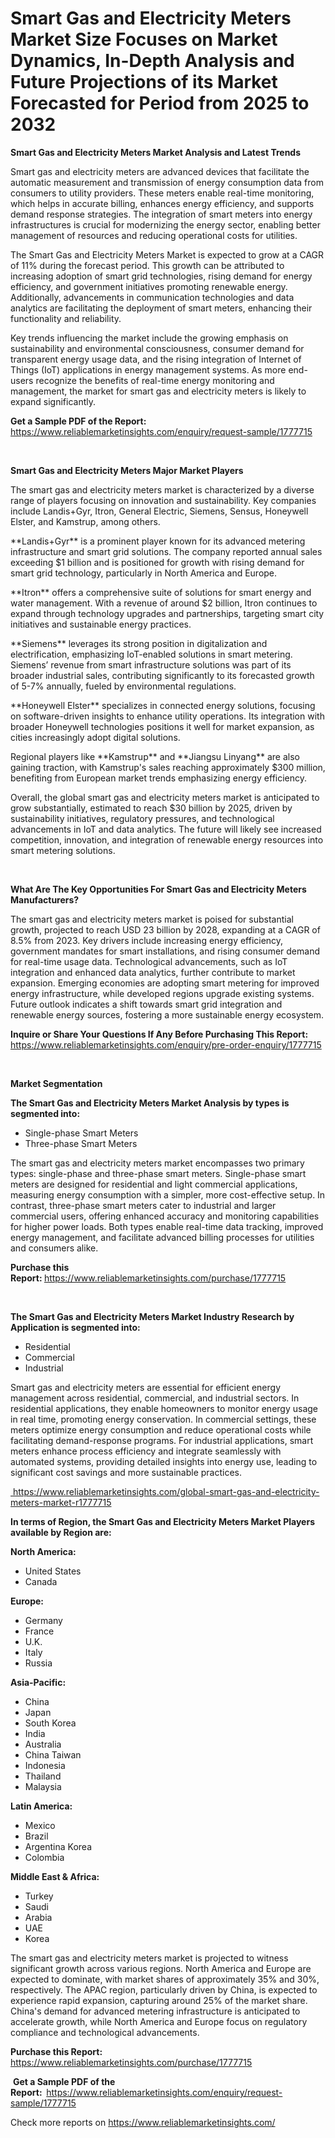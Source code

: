 <p><h1>Smart Gas and Electricity Meters Market Size Focuses on Market Dynamics, In-Depth Analysis and Future Projections of its Market Forecasted for Period from 2025 to 2032</h1></p><p><strong>Smart Gas and Electricity Meters Market Analysis and Latest Trends</strong></p>
<p><p>Smart gas and electricity meters are advanced devices that facilitate the automatic measurement and transmission of energy consumption data from consumers to utility providers. These meters enable real-time monitoring, which helps in accurate billing, enhances energy efficiency, and supports demand response strategies. The integration of smart meters into energy infrastructures is crucial for modernizing the energy sector, enabling better management of resources and reducing operational costs for utilities.</p><p>The Smart Gas and Electricity Meters Market is expected to grow at a CAGR of 11% during the forecast period. This growth can be attributed to increasing adoption of smart grid technologies, rising demand for energy efficiency, and government initiatives promoting renewable energy. Additionally, advancements in communication technologies and data analytics are facilitating the deployment of smart meters, enhancing their functionality and reliability. </p><p>Key trends influencing the market include the growing emphasis on sustainability and environmental consciousness, consumer demand for transparent energy usage data, and the rising integration of Internet of Things (IoT) applications in energy management systems. As more end-users recognize the benefits of real-time energy monitoring and management, the market for smart gas and electricity meters is likely to expand significantly.</p></p>
<p><strong>Get a Sample PDF of the Report:&nbsp;</strong> <a href="https://www.reliablemarketinsights.com/enquiry/request-sample/1777715?utm_campaign=2535&utm_medium=2&utm_source=Github&utm_content=ia&utm_term=09042025&utm_id=smart-gas-and-electricity-meters">https://www.reliablemarketinsights.com/enquiry/request-sample/1777715</a></p>
<p>&nbsp;</p>
<p><strong>Smart Gas and Electricity Meters Major Market Players</strong></p>
<p><p>The smart gas and electricity meters market is characterized by a diverse range of players focusing on innovation and sustainability. Key companies include Landis+Gyr, Itron, General Electric, Siemens, Sensus, Honeywell Elster, and Kamstrup, among others.</p><p>**Landis+Gyr** is a prominent player known for its advanced metering infrastructure and smart grid solutions. The company reported annual sales exceeding $1 billion and is positioned for growth with rising demand for smart grid technology, particularly in North America and Europe.</p><p>**Itron** offers a comprehensive suite of solutions for smart energy and water management. With a revenue of around $2 billion, Itron continues to expand through technology upgrades and partnerships, targeting smart city initiatives and sustainable energy practices.</p><p>**Siemens** leverages its strong position in digitalization and electrification, emphasizing IoT-enabled solutions in smart metering. Siemens’ revenue from smart infrastructure solutions was part of its broader industrial sales, contributing significantly to its forecasted growth of 5-7% annually, fueled by environmental regulations.</p><p>**Honeywell Elster** specializes in connected energy solutions, focusing on software-driven insights to enhance utility operations. Its integration with broader Honeywell technologies positions it well for market expansion, as cities increasingly adopt digital solutions.</p><p>Regional players like **Kamstrup** and **Jiangsu Linyang** are also gaining traction, with Kamstrup's sales reaching approximately $300 million, benefiting from European market trends emphasizing energy efficiency.</p><p>Overall, the global smart gas and electricity meters market is anticipated to grow substantially, estimated to reach $30 billion by 2025, driven by sustainability initiatives, regulatory pressures, and technological advancements in IoT and data analytics. The future will likely see increased competition, innovation, and integration of renewable energy resources into smart metering solutions.</p></p>
<p>&nbsp;</p>
<p><strong>What Are The Key Opportunities For Smart Gas and Electricity Meters Manufacturers?</strong></p>
<p><p>The smart gas and electricity meters market is poised for substantial growth, projected to reach USD 23 billion by 2028, expanding at a CAGR of 8.5% from 2023. Key drivers include increasing energy efficiency, government mandates for smart installations, and rising consumer demand for real-time usage data. Technological advancements, such as IoT integration and enhanced data analytics, further contribute to market expansion. Emerging economies are adopting smart metering for improved energy infrastructure, while developed regions upgrade existing systems. Future outlook indicates a shift towards smart grid integration and renewable energy sources, fostering a more sustainable energy ecosystem.</p></p>
<p><strong>Inquire or Share Your Questions If Any Before Purchasing This Report:</strong> <a href="https://www.reliablemarketinsights.com/enquiry/pre-order-enquiry/1777715?utm_campaign=2535&utm_medium=2&utm_source=Github&utm_content=ia&utm_term=09042025&utm_id=smart-gas-and-electricity-meters">https://www.reliablemarketinsights.com/enquiry/pre-order-enquiry/1777715</a></p>
<p>&nbsp;</p>
<p><strong>Market Segmentation</strong></p>
<p><strong>The Smart Gas and Electricity Meters Market Analysis by types is segmented into:</strong></p>
<p><ul><li>Single-phase Smart Meters</li><li>Three-phase Smart Meters</li></ul></p>
<p><p>The smart gas and electricity meters market encompasses two primary types: single-phase and three-phase smart meters. Single-phase smart meters are designed for residential and light commercial applications, measuring energy consumption with a simpler, more cost-effective setup. In contrast, three-phase smart meters cater to industrial and larger commercial users, offering enhanced accuracy and monitoring capabilities for higher power loads. Both types enable real-time data tracking, improved energy management, and facilitate advanced billing processes for utilities and consumers alike.</p></p>
<p><strong>Purchase this Report:&nbsp;</strong><a href="https://www.reliablemarketinsights.com/purchase/1777715?utm_campaign=2535&utm_medium=2&utm_source=Github&utm_content=ia&utm_term=09042025&utm_id=smart-gas-and-electricity-meters">https://www.reliablemarketinsights.com/purchase/1777715</a></p>
<p>&nbsp;</p>
<p><strong>The Smart Gas and Electricity Meters Market Industry Research by Application is segmented into:</strong></p>
<p><ul><li>Residential</li><li>Commercial</li><li>Industrial</li></ul></p>
<p><p>Smart gas and electricity meters are essential for efficient energy management across residential, commercial, and industrial sectors. In residential applications, they enable homeowners to monitor energy usage in real time, promoting energy conservation. In commercial settings, these meters optimize energy consumption and reduce operational costs while facilitating demand-response programs. For industrial applications, smart meters enhance process efficiency and integrate seamlessly with automated systems, providing detailed insights into energy use, leading to significant cost savings and more sustainable practices.</p></p>
<p><a href="https://www.reliablemarketinsights.com/global-smart-gas-and-electricity-meters-market-r1777715?utm_campaign=2535&utm_medium=2&utm_source=Github&utm_content=ia&utm_term=09042025&utm_id=smart-gas-and-electricity-meters">&nbsp;https://www.reliablemarketinsights.com/global-smart-gas-and-electricity-meters-market-r1777715</a></p>
<p><strong>In terms of Region, the Smart Gas and Electricity Meters Market Players available by Region are:</strong></p>
<p>
    <p> <strong> North America: </strong>
        <ul>
            <li>United States</li>
            <li>Canada</li>
        </ul>
        </p> 
    <p> <strong> Europe: </strong>
        <ul>
            <li>Germany</li>
            <li>France</li>
            <li>U.K.</li>
            <li>Italy</li>
            <li>Russia</li>
        </ul>
        </p> 
    <p> <strong> Asia-Pacific: </strong>
        <ul>
            <li>China</li>
            <li>Japan</li>
            <li>South Korea</li>
            <li>India</li>
            <li>Australia</li>
            <li>China Taiwan</li>
            <li>Indonesia</li>
            <li>Thailand</li>
            <li>Malaysia</li>
        </ul>
        </p> 
    <p> <strong> Latin America: </strong>
        <ul>
            <li>Mexico</li>
            <li>Brazil</li>
            <li>Argentina Korea</li>
            <li>Colombia</li>
        </ul>
        </p> 
    <p> <strong> Middle East & Africa: </strong>
        <ul>
            <li>Turkey</li>
            <li>Saudi</li>
            <li>Arabia</li>
            <li>UAE</li>
            <li>Korea</li>
        </ul>
    </p>
    </p>
<p><p>The smart gas and electricity meters market is projected to witness significant growth across various regions. North America and Europe are expected to dominate, with market shares of approximately 35% and 30%, respectively. The APAC region, particularly driven by China, is expected to experience rapid expansion, capturing around 25% of the market share. China's demand for advanced metering infrastructure is anticipated to accelerate growth, while North America and Europe focus on regulatory compliance and technological advancements.</p></p>
<p><strong>Purchase this Report: </strong><a href="https://www.reliablemarketinsights.com/purchase/1777715?utm_campaign=2535&utm_medium=2&utm_source=Github&utm_content=ia&utm_term=09042025&utm_id=smart-gas-and-electricity-meters">https://www.reliablemarketinsights.com/purchase/1777715</a></p>
<p>&nbsp;<strong>Get a Sample PDF of the Report:&nbsp;&nbsp;</strong><a href="https://www.reliablemarketinsights.com/enquiry/request-sample/1777715?utm_campaign=2535&utm_medium=2&utm_source=Github&utm_content=ia&utm_term=09042025&utm_id=smart-gas-and-electricity-meters">https://www.reliablemarketinsights.com/enquiry/request-sample/1777715</a></p>
<p><strong></strong></p>
<p>Check more reports on <a href="https://www.reliablemarketinsights.com/?utm_campaign=2535&utm_medium=2&utm_source=Github&utm_content=ia&utm_term=09042025&utm_id=smart-gas-and-electricity-meters">https://www.reliablemarketinsights.com/</a></p>